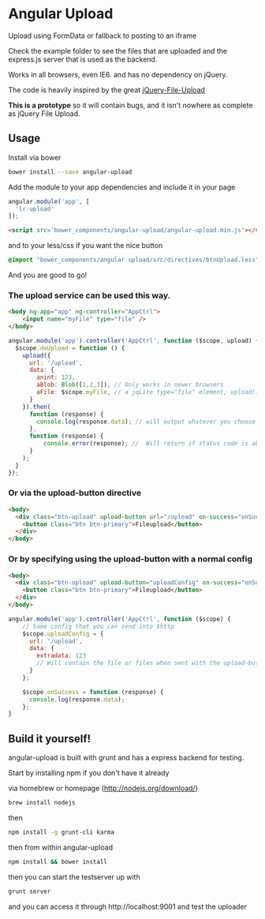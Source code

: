 # Angular Upload
Upload using FormData or fallback to posting to an iframe

Check the example folder to see the files that are uploaded and the express.js server that is used as the backend.

Works in all browsers, even IE6. and has no dependency on jQuery.

The code is heavily inspired by the great [jQuery-File-Upload](https://github.com/blueimp/jQuery-File-Upload)


**This is a prototype** so it will contain bugs, and it isn't nowhere as complete as jQuery File Upload.

## Usage
Install via bower
```sh
bower install --save angular-upload
```

Add the module to your app dependencies and include it in your page
```js
angular.module('app', [
  'lr-upload'
]);
```
```html
<script src='bower_components/angular-upload/angular-upload.min.js'></script>
```

and to your less/css if you want the nice button

```css
@import "bower_components/angular-upload/src/directives/btnUpload.less"; /* or .css */
```

And you are good to go!

### The upload service can be used this way.
```html
<body ng-app="app" ng-controller="AppCtrl">
    <input name="myFile" type="file" />
</body>
```

```js
angular.module('app').controller('AppCtrl', function ($scope, upload) {
  $scope.doUpload = function () {
    upload({
      url: '/upload',
      data: {
        anint: 123,
        aBlob: Blob([1,2,3]), // Only works in newer browsers
        aFile: $scope.myFile, // a jqLite type="file" element, upload() will extract all the files from the input and put them into the FormData object before sending.
      }
    }).then(
      function (response) {
        console.log(response.data); // will output whatever you choose to return from the server on a successful upload
      },
      function (response) {
          console.error(response); //  Will return if status code is above 200 and lower than 300, same as $http
      }
    );
  }
});
```

### Or via the upload-button directive
```html
<body>
  <div class="btn-upload" upload-button url="/upload" on-success="onSuccess(response)" multiple="true">
    <button class="btn btn-primary">Fileupload</button>
  </div>
</body>
```

### Or by specifying using the upload-button with a normal config

```html
<body>
  <div class="btn-upload" upload-button="uploadConfig" on-success="onSuccess(response)">
    <button class="btn btn-primary">Fileupload</button>
  </div>
</body>
```

```js
angular.module('app').controller('AppCtrl', function ($scope) {
    // Same config that you can send into $http
    $scope.uploadConfig = {
      url: '/upload',
      data: {
        extradata: 123
        // Will contain the file or files when sent with the upload-button
      }
    };

    $scope.onSuccess = function (response) {
      console.log(response.data);
    };
}
```

## Build it yourself!
angular-upload is built with grunt and has a express backend for testing.

Start by installing npm if you don't have it already

via homebrew or homepage (http://nodejs.org/download/)
```sh
brew install nodejs
```
then
```sh
npm install -g grunt-cli karma
```
then from within angular-upload
```sh
npm install && bower install
```
then you can start the testserver up with
```sh
grunt server
```

and you can access it through http://localhost:9001 and test the uploader
